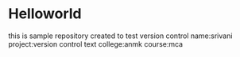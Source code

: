# Helloworld
this is sample repository created to test version control
name:srivani
project:version control text
college:anmk
course:mca
